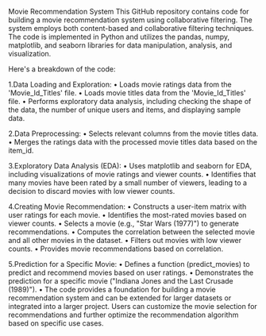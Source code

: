 Movie Recommendation System
This GitHub repository contains code for building a movie recommendation system using collaborative filtering. The system employs both content-based and collaborative filtering techniques. The code is implemented in Python and utilizes the pandas, numpy, matplotlib, and seaborn libraries for data manipulation, analysis, and visualization.

Here's a breakdown of the code:

1.Data Loading and Exploration:
•	Loads movie ratings data from the 'Movie_Id_Titles' file.
•	Loads movie titles data from the 'Movie_Id_Titles' file.
•	Performs exploratory data analysis, including checking the shape of the data, the number of unique users and items, and displaying sample data.


2.Data Preprocessing:
•	Selects relevant columns from the movie titles data.
•	Merges the ratings data with the processed movie titles data based on the item_id.


3.Exploratory Data Analysis (EDA):
•	Uses matplotlib and seaborn for EDA, including visualizations of movie ratings and viewer counts.
•	Identifies that many movies have been rated by a small number of viewers, leading to a decision to discard movies with low viewer counts.


4.Creating Movie Recommendation:
•	Constructs a user-item matrix with user ratings for each movie.
•	Identifies the most-rated movies based on viewer counts.
•	Selects a movie (e.g., "Star Wars (1977)") to generate recommendations.
•	Computes the correlation between the selected movie and all other movies in the dataset.
•	Filters out movies with low viewer counts.
•	Provides movie recommendations based on correlation.


5.Prediction for a Specific Movie:
•	Defines a function (predict_movies) to predict and recommend movies based on user ratings.
•	Demonstrates the prediction for a specific movie ("Indiana Jones and the Last Crusade (1989)").
•	The code provides a foundation for building a movie recommendation system and can be extended for larger datasets or integrated into a larger project. Users can customize the movie selection for recommendations and further optimize the recommendation algorithm based on specific use cases.